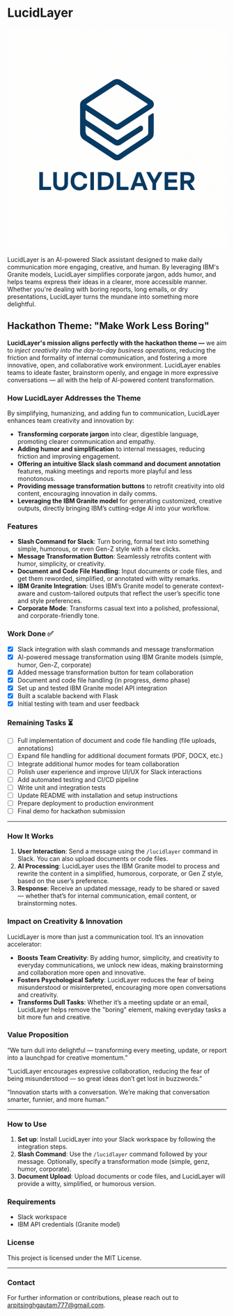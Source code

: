 # LucidLayer

![LucidLayer Logo](images/lucidlayer_logo.png)  

LucidLayer is an AI-powered Slack assistant designed to make daily communication more engaging, creative, and human. By leveraging IBM's Granite models, LucidLayer simplifies corporate jargon, adds humor, and helps teams express their ideas in a clearer, more accessible manner. Whether you're dealing with boring reports, long emails, or dry presentations, LucidLayer turns the mundane into something more delightful.

## **Hackathon Theme: "Make Work Less Boring"**

**LucidLayer's mission aligns perfectly with the hackathon theme —** we aim to *inject creativity into the day-to-day business operations*, reducing the friction and formality of internal communication, and fostering a more innovative, open, and collaborative work environment. LucidLayer enables teams to ideate faster, brainstorm openly, and engage in more expressive conversations — all with the help of AI-powered content transformation.

### **How LucidLayer Addresses the Theme**

By simplifying, humanizing, and adding fun to communication, LucidLayer enhances team creativity and innovation by:

- **Transforming corporate jargon** into clear, digestible language, promoting clearer communication and empathy.
- **Adding humor and simplification** to internal messages, reducing friction and improving engagement.
- **Offering an intuitive Slack slash command and document annotation** features, making meetings and reports more playful and less monotonous.
- **Providing message transformation buttons** to retrofit creativity into old content, encouraging innovation in daily comms.
- **Leveraging the IBM Granite model** for generating customized, creative outputs, directly bringing IBM’s cutting-edge AI into your workflow.

### **Features**

- **Slash Command for Slack**: Turn boring, formal text into something simple, humorous, or even Gen-Z style with a few clicks.
- **Message Transformation Button**: Seamlessly retrofits content with humor, simplicity, or creativity.
- **Document and Code File Handling**: Input documents or code files, and get them reworded, simplified, or annotated with witty remarks.
- **IBM Granite Integration**: Uses IBM’s Granite model to generate context-aware and custom-tailored outputs that reflect the user’s specific tone and style preferences.
- **Corporate Mode**: Transforms casual text into a polished, professional, and corporate-friendly tone.

### **Work Done ✅**

- [x] Slack integration with slash commands and message transformation
- [x] AI-powered message transformation using IBM Granite models (simple, humor, Gen-Z, corporate)
- [x] Added message transformation button for team collaboration
- [x] Document and code file handling (in progress, demo phase)
- [x] Set up and tested IBM Granite model API integration
- [x] Built a scalable backend with Flask
- [x] Initial testing with team and user feedback

### **Remaining Tasks ⏳**

- [ ] Full implementation of document and code file handling (file uploads, annotations)
- [ ] Expand file handling for additional document formats (PDF, DOCX, etc.)
- [ ] Integrate additional humor modes for team collaboration
- [ ] Polish user experience and improve UI/UX for Slack interactions
- [ ] Add automated testing and CI/CD pipeline
- [ ] Write unit and integration tests
- [ ] Update README with installation and setup instructions
- [ ] Prepare deployment to production environment
- [ ] Final demo for hackathon submission

---

### **How It Works**
1. **User Interaction**: Send a message using the `/lucidlayer` command in Slack. You can also upload documents or code files.
2. **AI Processing**: LucidLayer uses the IBM Granite model to process and rewrite the content in a simplified, humorous, corporate, or Gen Z style, based on the user’s preference.
3. **Response**: Receive an updated message, ready to be shared or saved — whether that’s for internal communication, email content, or brainstorming notes.

### **Impact on Creativity & Innovation**

LucidLayer is more than just a communication tool. It’s an innovation accelerator:

- **Boosts Team Creativity**: By adding humor, simplicity, and creativity to everyday communications, we unlock new ideas, making brainstorming and collaboration more open and innovative.
- **Fosters Psychological Safety**: LucidLayer reduces the fear of being misunderstood or misinterpreted, encouraging more open conversations and creativity.
- **Transforms Dull Tasks**: Whether it’s a meeting update or an email, LucidLayer helps remove the "boring" element, making everyday tasks a bit more fun and creative.

### **Value Proposition**

“We turn dull into delightful — transforming every meeting, update, or report into a launchpad for creative momentum.”

“LucidLayer encourages expressive collaboration, reducing the fear of being misunderstood — so great ideas don’t get lost in buzzwords.”

“Innovation starts with a conversation. We’re making that conversation smarter, funnier, and more human.”

---

### **How to Use**

1. **Set up**: Install LucidLayer into your Slack workspace by following the integration steps.
2. **Slash Command**: Use the `/lucidlayer` command followed by your message. Optionally, specify a transformation mode (simple, genz, humor, corporate).
3. **Document Upload**: Upload documents or code files, and LucidLayer will provide a witty, simplified, or humorous version.

### **Requirements**

- Slack workspace
- IBM API credentials (Granite model)

### **License**
This project is licensed under the MIT License.

---

### **Contact**
For further information or contributions, please reach out to [arpitsinghgautam777@gmail.com](mailto:arpitsinghgautam777@gmail.com).
